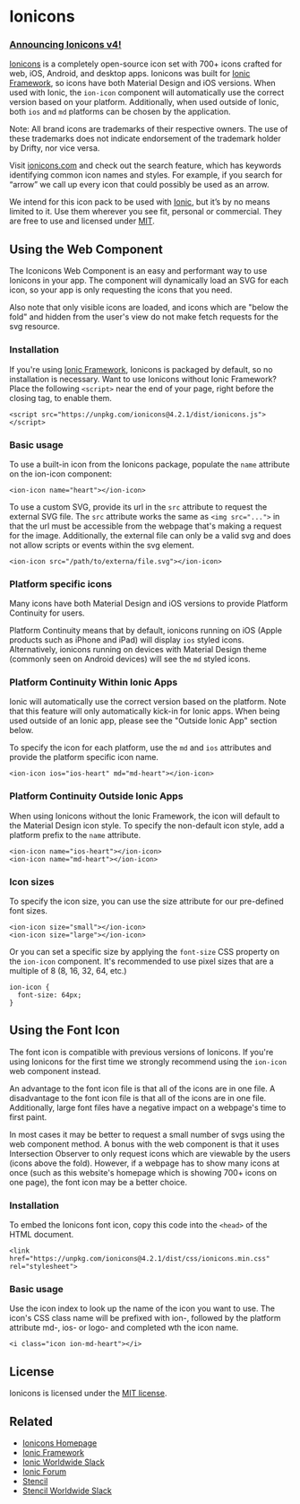 # Ionicons

### [Announcing Ionicons v4!](https://blog.ionicframework.com/announcing-ionicons-v4/)

[Ionicons](http://ionicons.com/) is a completely open-source icon set with 700+ icons crafted for web, iOS, Android, and desktop apps. Ionicons was built for [Ionic Framework](https://ionicframework.com/), so icons have both Material Design and iOS versions. When used with Ionic, the `ion-icon` component will automatically use the correct version based on your platform. Additionally, when used outside of Ionic, both `ios` and `md` platforms can be chosen by the application.

Note: All brand icons are trademarks of their respective owners. The use of these trademarks does not indicate endorsement of the trademark holder by Drifty, nor vice versa.

Visit [ionicons.com](http://ionicons.com) and  check out the search feature, which has keywords identifying common icon names and styles. For example, if you search for “arrow” we call up every icon that could possibly be used as an arrow.

We intend for this icon pack to be used with [Ionic](http://ionicframework.com/), but it’s by no means limited to it. Use them wherever you see fit, personal or commercial. They are free to use and licensed under [MIT](http://opensource.org/licenses/MIT).


## Using the Web Component

The Iconicons Web Component is an easy and performant way to use Ionicons in your app. The component will dynamically load an SVG for each icon, so your app is only requesting the icons that you need.

Also note that only visible icons are loaded, and icons which are "below the fold" and hidden from the user's view do not make fetch requests for the svg resource.

### Installation

If you're using [Ionic Framework](https://ionicframework.com/), Ionicons is packaged by default, so no installation is necessary. Want to use Ionicons without Ionic Framework? Place the following `<script>` near the end of your page, right before the closing </body> tag, to enable them.

```
<script src="https://unpkg.com/ionicons@4.2.1/dist/ionicons.js"></script>
```

### Basic usage

To use a built-in icon from the Ionicons package, populate the `name` attribute on the ion-icon component:

```
<ion-icon name="heart"></ion-icon>
```

To use a custom SVG, provide its url in the `src` attribute to request the external SVG file. The `src` attribute works the same as `<img src="...">` in that the url must be accessible from the webpage that's making a request for the image. Additionally, the external file can only be a valid svg and does not allow scripts or events within the svg element.

```
<ion-icon src="/path/to/externa/file.svg"></ion-icon>
```

### Platform specific icons

Many icons have both Material Design and iOS versions to provide Platform Continuity for users.

Platform Continuity means that by default, ionicons running on iOS (Apple products such as iPhone and iPad) will display `ios` styled icons. Alternatively, ionicons running on devices with Material Design theme (commonly seen on Android devices) will see the `md` styled icons.

### Platform Continuity Within Ionic Apps

Ionic will automatically use the correct version based on the platform. Note that this feature will only automatically kick-in for Ionic apps. When being used outside of an Ionic app, please see the "Outside Ionic App" section below.

To specify the icon for each platform, use the `md` and `ios` attributes and provide the platform specific icon name.

```
<ion-icon ios="ios-heart" md="md-heart"></ion-icon>
```

### Platform Continuity Outside Ionic Apps

When using Ionicons without the Ionic Framework, the icon will default to the Material Design icon style. To specify the non-default icon style, add a platform prefix to the `name` attribute.

```
<ion-icon name="ios-heart"></ion-icon>
<ion-icon name="md-heart"></ion-icon>
```

### Icon sizes

To specify the icon size, you can use the size attribute for our pre-defined font sizes.

```
<ion-icon size="small"></ion-icon>
<ion-icon size="large"></ion-icon>
```

Or you can set a specific size by applying the `font-size` CSS property on the `ion-icon` component. It's recommended to use pixel sizes that are a multiple of 8 (8, 16, 32, 64, etc.)

```
ion-icon {
  font-size: 64px;
}
```


## Using the Font Icon

The font icon is compatible with previous versions of Ionicons. If you're using Ionicons for the first time we strongly recommend using the `ion-icon` web component instead.

An advantage to the font icon file is that all of the icons are in one file. A disadvantage to the font icon file is that all of the icons are in one file. Additionally, large font files have a negative impact on a webpage's time to first paint.

In most cases it may be better to request a small number of svgs using the web component method. A bonus with the web component is that it uses Intersection Observer to only request icons which are viewable by the users (icons above the fold). However, if a webpage has to show many icons at once (such as this website's homepage which is showing 700+ icons on one page), the font icon may be a better choice.

### Installation

To embed the Ionicons font icon, copy this code into the `<head>` of the HTML document.

```
<link href="https://unpkg.com/ionicons@4.2.1/dist/css/ionicons.min.css" rel="stylesheet">
```

### Basic usage

Use the icon index to look up the name of the icon you want to use. The icon's CSS class name will be prefixed with ion-, followed by the platform attribute md-, ios- or logo- and completed wth the icon name.

```
<i class="icon ion-md-heart"></i>
```


## License

Ionicons is licensed under the [MIT license](http://opensource.org/licenses/MIT).


## Related

* [Ionicons Homepage](http://ionicons.com/)
* [Ionic Framework](https://ionicframework.com/)
* [Ionic Worldwide Slack](http://ionicworldwide.herokuapp.com/)
* [Ionic Forum](https://forum.ionicframework.com/)
* [Stencil](https://stenciljs.com/)
* [Stencil Worldwide Slack](https://stencil-worldwide.slack.com)

